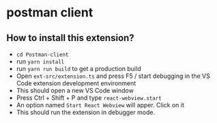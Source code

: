 # **postman client**

## How to install this extension?

- `cd Postman-client`
- run `yarn install`
- run `yarn run build` to get a production build
- Open `ext-src/extension.ts` and press F5 / start debugging in the VS Code extension development environment
- This should open a new VS Code window
- Press Ctrl + Shift + P and type `react-webview.start`
- An option named `Start React Webview` will apper. Click on it
- This should run the extension in debugger mode.
